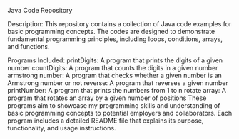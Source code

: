 Java Code Repository


Description:
This repository contains a collection of Java code examples for basic programming concepts. The codes are designed to demonstrate fundamental programming principles, including loops, conditions, arrays, and functions.

Programs Included:
printDigits: A program that prints the digits of a given number
countDigits: A program that counts the digits in a given number
armstrong number: A program that checks whether a given number is an Armstrong number or not
reverse: A program that reverses a given number
printNumber: A program that prints the numbers from 1 to n
rotate array: A program that rotates an array by a given number of positions
These programs aim to showcase my programming skills and understanding of basic programming concepts to potential employers and collaborators. Each program includes a detailed README file that explains its purpose, functionality, and usage instructions.
